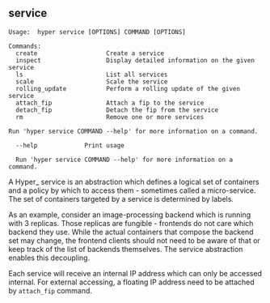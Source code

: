 ## service

    Usage:	hyper service [OPTIONS] COMMAND [OPTIONS]
    
    Commands:
      create                   Create a service
      inspect                  Display detailed information on the given service
      ls                       List all services
      scale                    Scale the service
      rolling_update           Perform a rolling update of the given service
      attach_fip               Attach a fip to the service
      detach_fip               Detach the fip from the service
      rm                       Remove one or more services
    
    Run 'hyper service COMMAND --help' for more information on a command.
    
      --help             Print usage
    
      Run 'hyper service COMMAND --help' for more information on a command.

A Hyper_ service is an abstraction which defines a logical set of containers and a policy by which to access them - sometimes called a micro-service. The set of containers targeted by a service is determined by labels.

As an example, consider an image-processing backend which is running with 3 replicas. Those replicas are fungible - frontends do not care which backend they use. While the actual containers that compose the backend set may change, the frontend clients should not need to be aware of that or keep track of the list of backends themselves. The service abstraction enables this decoupling.

Each service will receive an internal IP address which can only be accessed internal. For external accessing, a floating IP address need to be attached by `attach_fip` command.